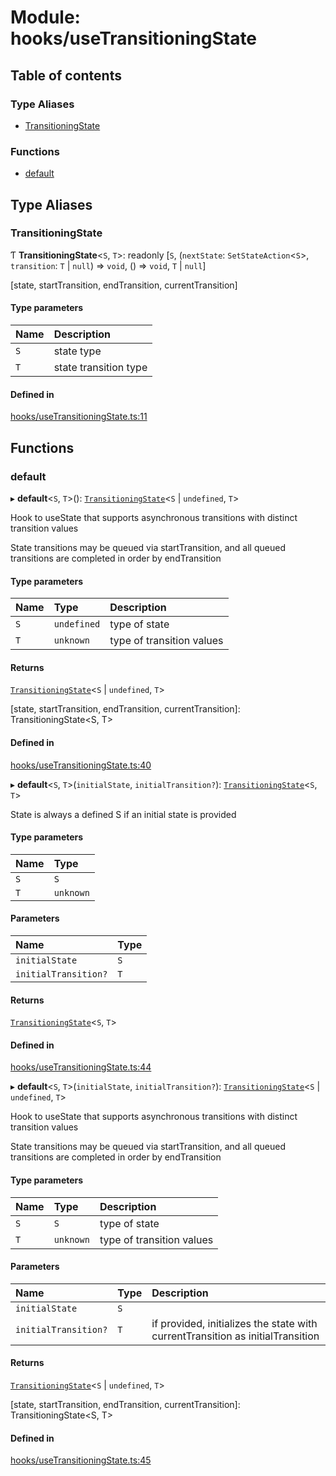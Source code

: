 # Module: hooks/useTransitioningState

## Table of contents

### Type Aliases

- [TransitioningState](../wiki/hooks.useTransitioningState#transitioningstate)

### Functions

- [default](../wiki/hooks.useTransitioningState#default)

## Type Aliases

### TransitioningState

Ƭ **TransitioningState**<`S`, `T`\>: readonly [`S`, (`nextState`: `SetStateAction`<`S`\>, `transition`: `T` \| ``null``) => `void`, () => `void`, `T` \| ``null``]

[state, startTransition, endTransition, currentTransition]

#### Type parameters

| Name | Description |
| :------ | :------ |
| `S` | state type |
| `T` | state transition type |

#### Defined in

[hooks/useTransitioningState.ts:11](https://github.com/tristanjohnson849/react-controlled-animations/blob/db11f49/src/hooks/useTransitioningState.ts#L11)

## Functions

### default

▸ **default**<`S`, `T`\>(): [`TransitioningState`](../wiki/hooks.useTransitioningState#transitioningstate)<`S` \| `undefined`, `T`\>

Hook to useState that supports asynchronous transitions with distinct transition values

State transitions may be queued via startTransition, and all queued transitions are completed in order by endTransition

#### Type parameters

| Name | Type | Description |
| :------ | :------ | :------ |
| `S` | `undefined` | type of state |
| `T` | `unknown` | type of transition values |

#### Returns

[`TransitioningState`](../wiki/hooks.useTransitioningState#transitioningstate)<`S` \| `undefined`, `T`\>

[state, startTransition, endTransition, currentTransition]: TransitioningState<S, T>

#### Defined in

[hooks/useTransitioningState.ts:40](https://github.com/tristanjohnson849/react-controlled-animations/blob/db11f49/src/hooks/useTransitioningState.ts#L40)

▸ **default**<`S`, `T`\>(`initialState`, `initialTransition?`): [`TransitioningState`](../wiki/hooks.useTransitioningState#transitioningstate)<`S`, `T`\>

State is always a defined S if an initial state is provided

#### Type parameters

| Name | Type |
| :------ | :------ |
| `S` | `S` |
| `T` | `unknown` |

#### Parameters

| Name | Type |
| :------ | :------ |
| `initialState` | `S` |
| `initialTransition?` | `T` |

#### Returns

[`TransitioningState`](../wiki/hooks.useTransitioningState#transitioningstate)<`S`, `T`\>

#### Defined in

[hooks/useTransitioningState.ts:44](https://github.com/tristanjohnson849/react-controlled-animations/blob/db11f49/src/hooks/useTransitioningState.ts#L44)

▸ **default**<`S`, `T`\>(`initialState`, `initialTransition?`): [`TransitioningState`](../wiki/hooks.useTransitioningState#transitioningstate)<`S` \| `undefined`, `T`\>

Hook to useState that supports asynchronous transitions with distinct transition values

State transitions may be queued via startTransition, and all queued transitions are completed in order by endTransition

#### Type parameters

| Name | Type | Description |
| :------ | :------ | :------ |
| `S` | `S` | type of state |
| `T` | `unknown` | type of transition values |

#### Parameters

| Name | Type | Description |
| :------ | :------ | :------ |
| `initialState` | `S` |  |
| `initialTransition?` | `T` | if provided, initializes the state with currentTransition as initialTransition |

#### Returns

[`TransitioningState`](../wiki/hooks.useTransitioningState#transitioningstate)<`S` \| `undefined`, `T`\>

[state, startTransition, endTransition, currentTransition]: TransitioningState<S, T>

#### Defined in

[hooks/useTransitioningState.ts:45](https://github.com/tristanjohnson849/react-controlled-animations/blob/db11f49/src/hooks/useTransitioningState.ts#L45)

